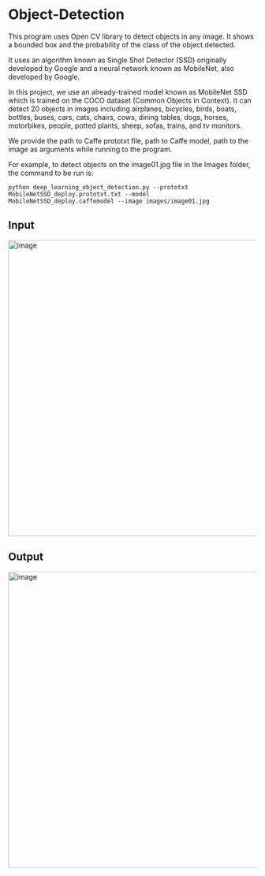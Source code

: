 # Object-Detection

This program uses Open CV library to detect objects in any image. It shows a bounded box and the probability of the class of the object detected.

It uses an algorithm known as Single Shot Detector (SSD) originally developed by Google and a neural network known as MobileNet, also developed by Google.

In this project, we use an already-trained model known as MobileNet SSD which is trained on the COCO dataset (Common Objects in Context). It can detect 20 objects in images including airplanes, bicycles, birds, boats, bottles, buses, cars, cats, chairs, cows, dining tables, dogs, horses, motorbikes, people, potted plants, sheep, sofas, trains, and tv monitors.

We provide the path to Caffe prototxt file, path to Caffe model, path to the image as arguments while running to the program.

For example, to detect objects on the image01.jpg file in the Images folder, the command to be run is:

```
python deep_learning_object_detection.py --prototxt MobileNetSSD_deploy.prototxt.txt --model MobileNetSSD_deploy.caffemodel --image images/image01.jpg

```
## Input

<img width="601" alt="image" src="https://user-images.githubusercontent.com/55789995/159118813-8f4dbf21-0608-4bfb-93c0-1e02f71c46f5.jpg">

## Output

<img width="601" alt="image" src="https://user-images.githubusercontent.com/55789995/159118839-962926c9-b461-41d8-a734-a90ce16009f0.png">


